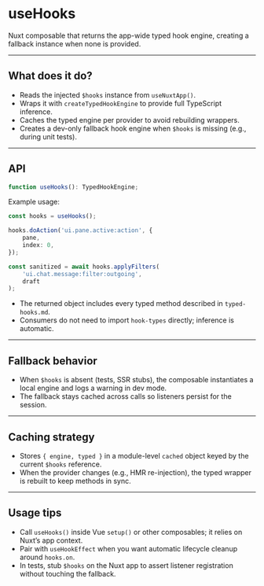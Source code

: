 # useHooks

Nuxt composable that returns the app-wide typed hook engine, creating a fallback instance when none is provided.

---

## What does it do?

-   Reads the injected `$hooks` instance from `useNuxtApp()`.
-   Wraps it with `createTypedHookEngine` to provide full TypeScript inference.
-   Caches the typed engine per provider to avoid rebuilding wrappers.
-   Creates a dev-only fallback hook engine when `$hooks` is missing (e.g., during unit tests).

---

## API

```ts
function useHooks(): TypedHookEngine;
```

Example usage:

```ts
const hooks = useHooks();

hooks.doAction('ui.pane.active:action', {
    pane,
    index: 0,
});

const sanitized = await hooks.applyFilters(
    'ui.chat.message:filter:outgoing',
    draft
);
```

-   The returned object includes every typed method described in `typed-hooks.md`.
-   Consumers do not need to import `hook-types` directly; inference is automatic.

---

## Fallback behavior

-   When `$hooks` is absent (tests, SSR stubs), the composable instantiates a local engine and logs a warning in dev mode.
-   The fallback stays cached across calls so listeners persist for the session.

---

## Caching strategy

-   Stores `{ engine, typed }` in a module-level `cached` object keyed by the current `$hooks` reference.
-   When the provider changes (e.g., HMR re-injection), the typed wrapper is rebuilt to keep methods in sync.

---

## Usage tips

-   Call `useHooks()` inside Vue `setup()` or other composables; it relies on Nuxt’s app context.
-   Pair with `useHookEffect` when you want automatic lifecycle cleanup around `hooks.on`.
-   In tests, stub `$hooks` on the Nuxt app to assert listener registration without touching the fallback.
